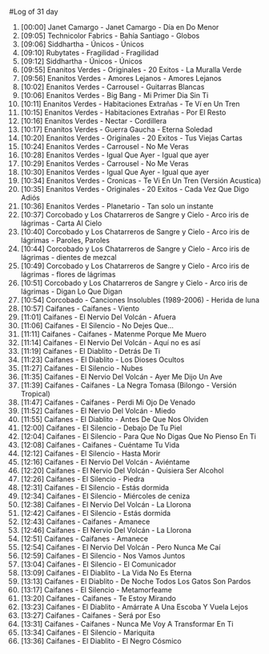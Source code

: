 #Log of 31 day

1. [00:00] Janet Camargo - Janet Camargo - Día en Do Menor
1. [09:05] Technicolor Fabrics - Bahía Santiago - Globos
1. [09:06] Siddhartha - Únicos - Únicos
1. [09:10] Rubytates - Fragilidad - Fragilidad
1. [09:12] Siddhartha - Únicos - Únicos
1. [09:55] Enanitos Verdes - Originales - 20 Exitos - La Muralla Verde
1. [09:56] Enanitos Verdes - Amores Lejanos - Amores Lejanos
1. [10:02] Enanitos Verdes - Carrousel - Guitarras Blancas
1. [10:06] Enanitos Verdes - Big Bang - Mi Primer Dia Sin Ti
1. [10:11] Enanitos Verdes - Habitaciones Extrañas - Te Ví en Un Tren
1. [10:15] Enanitos Verdes - Habitaciones Extrañas - Por El Resto
1. [10:16] Enanitos Verdes - Nectar - Cordillera
1. [10:17] Enanitos Verdes - Guerra Gaucha - Eterna Soledad
1. [10:20] Enanitos Verdes - Originales - 20 Exitos - Tus Viejas Cartas
1. [10:24] Enanitos Verdes - Carrousel - No Me Veras
1. [10:28] Enanitos Verdes - Igual Que Ayer - Igual que ayer
1. [10:29] Enanitos Verdes - Carrousel - No Me Veras
1. [10:30] Enanitos Verdes - Igual Que Ayer - Igual que ayer
1. [10:34] Enanitos Verdes - Cronicas - Te Vi En Un Tren (Versión Acustica)
1. [10:35] Enanitos Verdes - Originales - 20 Exitos - Cada Vez Que Digo Adiós
1. [10:36] Enanitos Verdes - Planetario - Tan solo un instante
1. [10:37] Corcobado y Los Chatarreros de Sangre y Cielo - Arco iris de lágrimas - Carta Al Cielo
1. [10:40] Corcobado y Los Chatarreros de Sangre y Cielo - Arco iris de lágrimas - Paroles, Paroles
1. [10:44] Corcobado y Los Chatarreros de Sangre y Cielo - Arco iris de lágrimas - dientes de mezcal
1. [10:49] Corcobado y Los Chatarreros de Sangre y Cielo - Arco iris de lágrimas - flores de lágrimas
1. [10:51] Corcobado y Los Chatarreros de Sangre y Cielo - Arco iris de lágrimas - Digan Lo Que Digan
1. [10:54] Corcobado - Canciones Insolubles (1989-2006) - Herida de luna
1. [10:57] Caifanes - Caifanes - Viento
1. [11:01] Caifanes - El Nervio Del Volcán - Afuera
1. [11:06] Caifanes - El Silencio - No Dejes Que...
1. [11:11] Caifanes - Caifanes - Matenme Porque Me Muero
1. [11:14] Caifanes - El Nervio Del Volcán - Aquí no es así
1. [11:19] Caifanes - El Diablito - Detrás De Ti
1. [11:23] Caifanes - El Diablito - Los Dioses Ocultos
1. [11:27] Caifanes - El Silencio - Nubes
1. [11:35] Caifanes - El Nervio Del Volcán - Ayer Me Dijo Un Ave
1. [11:39] Caifanes - Caifanes - La Negra Tomasa (Bilongo - Versión Tropical)
1. [11:47] Caifanes - Caifanes - Perdi Mi Ojo De Venado
1. [11:52] Caifanes - El Nervio Del Volcán - Miedo
1. [11:55] Caifanes - El Diablito - Antes De Que Nos Olviden
1. [12:00] Caifanes - El Silencio - Debajo De Tu Piel
1. [12:04] Caifanes - El Silencio - Para Que No Digas Que No Pienso En Ti
1. [12:08] Caifanes - Caifanes - Cuéntame Tu Vida
1. [12:12] Caifanes - El Silencio - Hasta Morir
1. [12:16] Caifanes - El Nervio Del Volcán - Aviéntame
1. [12:20] Caifanes - El Nervio Del Volcán - Quisiera Ser Alcohol
1. [12:26] Caifanes - El Silencio - Piedra
1. [12:31] Caifanes - El Silencio - Estás dormida
1. [12:34] Caifanes - El Silencio - Miércoles de ceniza
1. [12:38] Caifanes - El Nervio Del Volcán - La Llorona
1. [12:42] Caifanes - El Silencio - Estás dormida
1. [12:43] Caifanes - Caifanes - Amanece
1. [12:46] Caifanes - El Nervio Del Volcán - La Llorona
1. [12:51] Caifanes - Caifanes - Amanece
1. [12:54] Caifanes - El Nervio Del Volcán - Pero Nunca Me Caí
1. [12:59] Caifanes - El Silencio - Nos Vamos Juntos
1. [13:04] Caifanes - El Silencio - El Comunicador
1. [13:09] Caifanes - El Diablito - La Vida No Es Eterna
1. [13:13] Caifanes - El Diablito - De Noche Todos Los Gatos Son Pardos
1. [13:17] Caifanes - El Silencio - Metamorfeame
1. [13:20] Caifanes - Caifanes - Te Estoy Mirando
1. [13:23] Caifanes - El Diablito - Amárrate A Una Escoba Y Vuela Lejos
1. [13:27] Caifanes - Caifanes - Será por Eso
1. [13:31] Caifanes - Caifanes - Nunca Me Voy A Transformar En Ti
1. [13:34] Caifanes - El Silencio - Mariquita
1. [13:36] Caifanes - El Diablito - El Negro Cósmico
